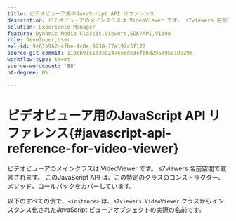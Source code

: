```yaml
---
title: ビデオビューア用のJavaScript API リファレンス
description: ビデオビューアのメインクラスは VideoViewer です。 s7viewers 名前空間で宣言されます。 このJavaScript API は、この特定のクラスのコンストラクター、メソッド、コールバックをカバーしています。
solution: Experience Manager
feature: Dynamic Media Classic,Viewers,SDK/API,Video
role: Developer,User
exl-id: 9e61b962-cfbe-4c8e-9938-77a197c5f127
source-git-commit: 11acb9151d3ea247eecde3cfbbd295a95c10829c
workflow-type: tm+mt
source-wordcount: '88'
ht-degree: 0%

---
```


# ビデオビューア用のJavaScript API リファレンス{#javascript-api-reference-for-video-viewer}

ビデオビューアのメインクラスは VideoViewer です。 s7viewers 名前空間で宣言されます。 このJavaScript API は、この特定のクラスのコンストラクター、メソッド、コールバックをカバーしています。

以下のすべての例で、`<instance>` は、`s7viewers.VideoViewer` クラスからインスタンス化されたJavaScript ビューアオブジェクトの実際の名前です。
